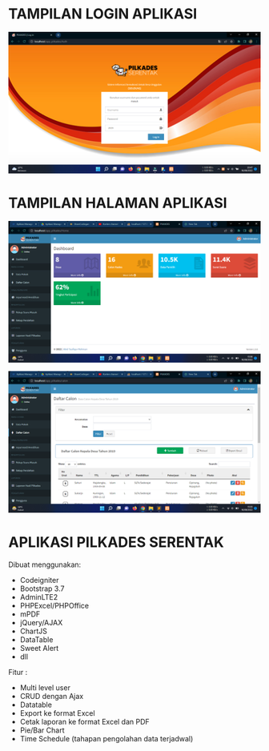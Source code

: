 # TAMPILAN LOGIN APLIKASI
![ss](assets/ss1.png)

# TAMPILAN HALAMAN APLIKASI
![ss](assets/ss2.png)

![ss](assets/ss3.png)


# APLIKASI PILKADES SERENTAK

Dibuat menggunakan:
- Codeigniter
- Bootstrap 3.7
- AdminLTE2
- PHPExcel/PHPOffice
- mPDF
- jQuery/AJAX
- ChartJS
- DataTable
- Sweet Alert
- dll


Fitur : 
- Multi level user
- CRUD dengan Ajax
- Datatable
- Export ke format Excel
- Cetak laporan ke format Excel dan PDF
- Pie/Bar Chart
- Time Schedule (tahapan pengolahan data terjadwal)
  

